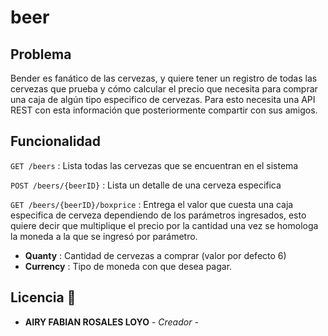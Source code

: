 # beer

## Problema

Bender es fanático de las cervezas, y quiere tener un registro de todas las cervezas que prueba y cómo calcular el precio que necesita para comprar una caja de algún tipo especifico de cervezas. Para esto necesita una API REST con esta información que posteriormente compartir con sus amigos.

## Funcionalidad

```GET /beers``` : Lista todas las cervezas que se encuentran en el sistema

```POST /beers/{beerID}``` : Lista un detalle de una cerveza especifica

```GET /beers/{beerID}/boxprice``` : Entrega el valor que cuesta una caja especifica de cerveza dependiendo de los parámetros ingresados, esto quiere decir que multiplique el precio por la cantidad una vez se homologa la moneda a la que se ingresó por parámetro. 
 * **Quanty** : Cantidad de cervezas a comprar (valor por defecto 6) 
 * **Currency** : Tipo de moneda con que desea pagar.

## Licencia 📄

* **AIRY FABIAN ROSALES LOYO** - *Creador* - 
